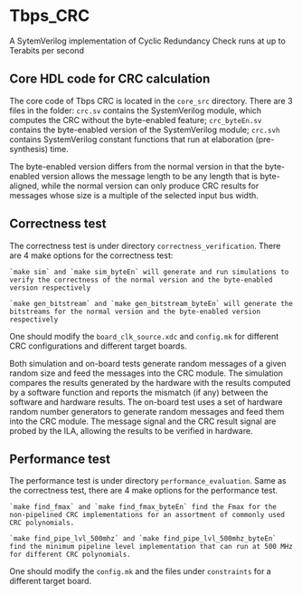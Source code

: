 # Tbps_CRC
A SytemVerilog implementation of Cyclic Redundancy Check runs at up to Terabits per second

## Core HDL code for CRC calculation
The core code of Tbps CRC is located in the `core_src` directory. There are 3 files in the folder: `crc.sv` contains the SystemVerilog module, which computes the CRC without the byte-enabled feature; `crc_byteEn.sv` contains the byte-enabled version of the SystemVerilog module; `crc.svh` contains SystemVerilog constant functions that run at elaboration (pre-synthesis) time.

The byte-enabled version differs from the normal version in that the byte-enabled version allows the message length to be any length that is byte-aligned, while the normal version can only produce CRC results for messages whose size is a multiple of the selected input bus width.

## Correctness test
The correctness test is under directory `correctness_verification`. There are 4 make options for the correctness test: 

    `make sim` and `make sim_byteEn` will generate and run simulations to verify the correctness of the normal version and the byte-enabled version respectively

    `make gen_bitstream` and `make gen_bitstream_byteEn` will generate the bitstreams for the normal version and the byte-enabled version respectively

One should modify the `board_clk_source.xdc` and `config.mk` for different CRC configurations and different target boards.

Both simulation and on-board tests generate random messages of a given random size and feed the messages into the CRC module. The simulation compares the results generated by the hardware with the results computed by a software function and reports the mismatch (if any) between the software and hardware results. The on-board test uses a set of hardware random number generators to generate random messages and feed them into the CRC module. The message signal and the CRC result signal are probed by the ILA, allowing the results to be verified in hardware.

## Performance test
The performance test is under directory `performance_evaluation`. Same as the correctness test, there are 4 make options for the performance test.

    `make find_fmax` and `make find_fmax_byteEn` find the Fmax for the non-pipelined CRC implementations for an assortment of commonly used CRC polynomials.

    `make find_pipe_lvl_500mhz` and `make find_pipe_lvl_500mhz_byteEn` find the minimum pipeline level implementation that can run at 500 MHz for different CRC polynomials.

One should modify the `config.mk` and the files under `constraints` for a different target board.
